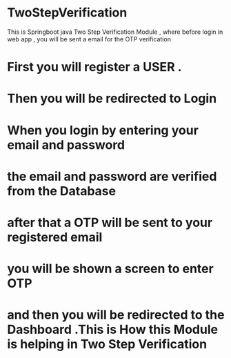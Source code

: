 # TwoStepVerification
This is Springboot java Two Step Verification Module , where before login in web app , you will be sent a email for the OTP verification 
# First you will register a USER .
# Then you will be redirected to Login 
# When you login by entering your email and password 
# the email and password are verified from the Database 
# after that a OTP will be sent to your registered email 
# you will be shown a screen to enter OTP 
# and then you will be redirected to the Dashboard .This is How this Module is helping in Two Step Verification 
